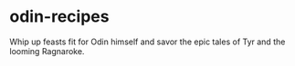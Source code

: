 # odin-recipes
Whip up feasts fit for Odin himself and savor the epic tales of Tyr and the looming Ragnaroke.
